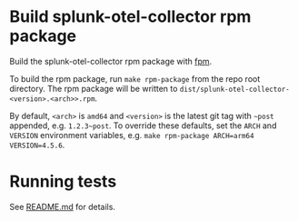 # Build splunk-otel-collector rpm package

Build the splunk-otel-collector rpm package with [fpm](https://github.com/jordansissel/fpm).

To build the rpm package, run `make rpm-package` from the repo root directory. The rpm package will be written to
`dist/splunk-otel-collector-<version>.<arch>>.rpm`.

By default, `<arch>` is `amd64` and `<version>` is the latest git tag with `~post` appended, e.g. `1.2.3~post`.
To override these defaults, set the `ARCH` and `VERSION` environment variables, e.g.
`make rpm-package ARCH=arm64 VERSION=4.5.6`.

# Running tests
See [README.md](../../tests/README.md) for details.
